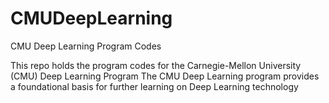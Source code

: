 # CMUDeepLearning
CMU Deep Learning Program Codes

This repo holds the program codes for the Carnegie-Mellon University (CMU) Deep Learning Program
The CMU Deep Learning program provides a foundational basis for further learning on Deep Learning technology
